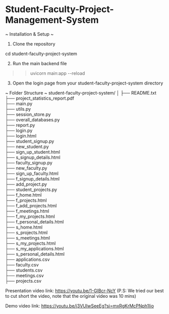 # Student-Faculty-Project-Management-System

~ Installation & Setup ~

1. Clone the repository
>> 
   cd student-faculty-project-system

2. Run the main backend file
>>   uvicorn main:app --reload

3. Open the login page from your student-faculty-project-system directory


~ Folder Structure ~
student-faculty-project-system/
│
├── README.txt                        
├── project_statistics_report.pdf      
├── main.py                            
├── utils.py                           
├── session_store.py                   
├── overall_databases.py               
├── report.py                          
├── login.py                           
├── login.html                         
├── student_signup.py                  
├── new_student.py                     
├── sign_up_student.html               
├── s_signup_details.html               
├── faculty_signup.py                  
├── new_faculty.py                     
├── sign_up_faculty.html               
├── f_signup_details.html               
├── add_project.py                      
├── student_projects.py                
├── f_home.html                        
├── f_projects.html                    
├── f_add_projects.html                
├── f_meetings.html                    
├── f_my_projects.html                 
├── f_personal_details.html           
├── s_home.html                        
├── s_projects.html                    
├── s_meetings.html                    
├── s_my_projects.html                 
├── s_my_applications.html             
├── s_personal_details.html            
├── applications.csv                   
├── faculty.csv                        
├── students.csv                       
├── meetings.csv                       
├── projects.csv                       

Presentation video link: https://youtu.be/1-GIBcr-NcY
(P.S: We tried our best to cut short the video, note that the original video was 10 mins)

Demo video link: https://youtu.be/j3VUIwSeeEg?si=mxRgKrMcPNph1Iio
